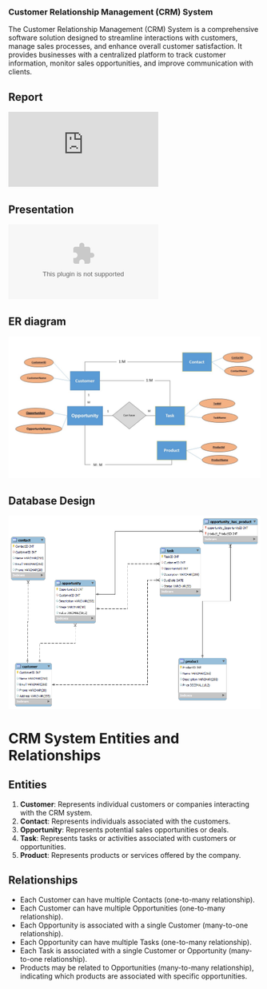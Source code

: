 ### Customer Relationship Management (CRM) System

The Customer Relationship Management (CRM) System is a comprehensive software solution designed to streamline interactions with customers, manage sales processes, and enhance overall customer satisfaction. It provides businesses with a centralized platform to track customer information, monitor sales opportunities, and improve communication with clients.

## Report
![CRM_report](https://github.com/Raunak2singh/Customer-Relationship-Management-System-CRM-/blob/main/Er_diagram/CRMreport.pdf)

## Presentation
![Download PowerPoint Presentation](https://github.com/Raunak2singh/Customer-Relationship-Management-System-CRM-/blob/main/Er_diagram/CRM_PPT.pptx)

## ER diagram
![CRM_ER_diagram](https://github.com/Raunak2singh/Customer-Relationship-Management-System-CRM-/blob/main/Er_diagram/CRM_ER.jpg)

## Database Design
![Database_Design](https://github.com/Raunak2singh/Customer-Relationship-Management-System-CRM-/blob/main/Er_diagram/CRM_ERD.png)


# CRM System Entities and Relationships

## Entities

1. **Customer**: Represents individual customers or companies interacting with the CRM system.
2. **Contact**: Represents individuals associated with the customers.
3. **Opportunity**: Represents potential sales opportunities or deals.
4. **Task**: Represents tasks or activities associated with customers or opportunities.
5. **Product**: Represents products or services offered by the company.

## Relationships

- Each Customer can have multiple Contacts (one-to-many relationship).
- Each Customer can have multiple Opportunities (one-to-many relationship).
- Each Opportunity is associated with a single Customer (many-to-one relationship).
- Each Opportunity can have multiple Tasks (one-to-many relationship).
- Each Task is associated with a single Customer or Opportunity (many-to-one relationship).
- Products may be related to Opportunities (many-to-many relationship), indicating which products are associated with specific opportunities.
